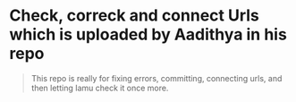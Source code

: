 # Check, correck and connect Urls which is uploaded by Aadithya in his repo
> This repo is really for fixing errors, committing, connecting urls, and then letting Iamu check it once more.
